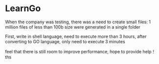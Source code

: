 # LearnGo

When the company was testing, there was a need to create small files: 1 million files of less than 100b size were generated in a single folder

First, write in shell language, need to execute more than 3 hours, after converting to GO language, only need to execute 3 minutes

feel that there is still room to improve performance, hope to provide help！ ths   
